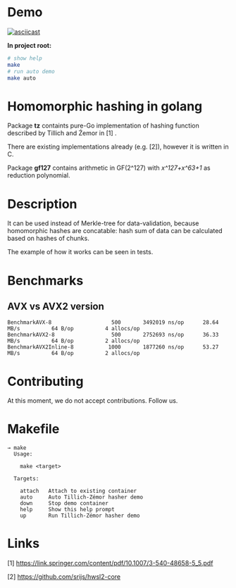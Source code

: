 # Demo

[![asciicast](https://asciinema.org/a/IArEDLTrQyabI3agSSpINoqNu.svg)](https://asciinema.org/a/IArEDLTrQyabI3agSSpINoqNu)

**In project root:**

```bash
# show help
make
# run auto demo
make auto
```

# Homomorphic hashing in golang

Package **tz** containts pure-Go implementation of hashing function described by Tillich and Źemor in [1] .

There are existing implementations already (e.g. [2]), however it is written in C.

Package **gf127** contains arithmetic in GF(2^127) with _x^127+x^63+1_ as reduction polynomial.

# Description

It can be used instead of Merkle-tree for data-validation, because homomorphic hashes
are concatable: hash sum of data can be calculated based on hashes of chunks.

The example of how it works can be seen in tests.

# Benchmarks

## AVX vs AVX2 version

```
BenchmarkAVX-8          	     500	   3492019 ns/op	  28.64 MB/s	      64 B/op	       4 allocs/op
BenchmarkAVX2-8         	     500	   2752693 ns/op	  36.33 MB/s	      64 B/op	       2 allocs/op
BenchmarkAVX2Inline-8   	    1000	   1877260 ns/op	  53.27 MB/s	      64 B/op	       2 allocs/op
```

# Contributing

At this moment, we do not accept contributions. Follow us.

# Makefile

```
→ make
  Usage:

    make <target>

  Targets:

    attach   Attach to existing container
    auto     Auto Tillich-Zémor hasher demo
    down     Stop demo container
    help     Show this help prompt
    up       Run Tillich-Zémor hasher demo
```

# Links

[1] https://link.springer.com/content/pdf/10.1007/3-540-48658-5_5.pdf

[2] https://github.com/srijs/hwsl2-core